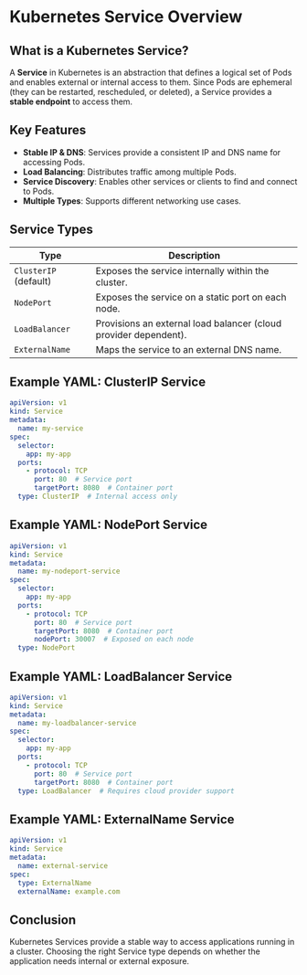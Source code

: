 # Kubernetes Service Overview

## What is a Kubernetes Service?
A **Service** in Kubernetes is an abstraction that defines a logical set of Pods and enables external or internal access to them. Since Pods are ephemeral (they can be restarted, rescheduled, or deleted), a Service provides a **stable endpoint** to access them.

## Key Features
- **Stable IP & DNS**: Services provide a consistent IP and DNS name for accessing Pods.
- **Load Balancing**: Distributes traffic among multiple Pods.
- **Service Discovery**: Enables other services or clients to find and connect to Pods.
- **Multiple Types**: Supports different networking use cases.

## Service Types
| Type              | Description |
|------------------|-------------|
| `ClusterIP` (default) | Exposes the service internally within the cluster. |
| `NodePort` | Exposes the service on a static port on each node. |
| `LoadBalancer` | Provisions an external load balancer (cloud provider dependent). |
| `ExternalName` | Maps the service to an external DNS name. |

## Example YAML: ClusterIP Service
```yaml
apiVersion: v1
kind: Service
metadata:
  name: my-service
spec:
  selector:
    app: my-app
  ports:
    - protocol: TCP
      port: 80  # Service port
      targetPort: 8080  # Container port
  type: ClusterIP  # Internal access only
```

## Example YAML: NodePort Service
```yaml
apiVersion: v1
kind: Service
metadata:
  name: my-nodeport-service
spec:
  selector:
    app: my-app
  ports:
    - protocol: TCP
      port: 80  # Service port
      targetPort: 8080  # Container port
      nodePort: 30007  # Exposed on each node
  type: NodePort
```

## Example YAML: LoadBalancer Service
```yaml
apiVersion: v1
kind: Service
metadata:
  name: my-loadbalancer-service
spec:
  selector:
    app: my-app
  ports:
    - protocol: TCP
      port: 80  # Service port
      targetPort: 8080  # Container port
  type: LoadBalancer  # Requires cloud provider support
```

## Example YAML: ExternalName Service
```yaml
apiVersion: v1
kind: Service
metadata:
  name: external-service
spec:
  type: ExternalName
  externalName: example.com
```

## Conclusion
Kubernetes Services provide a stable way to access applications running in a cluster. Choosing the right Service type depends on whether the application needs internal or external exposure.

